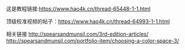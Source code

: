 这是教程链接:https://www.hao4k.cn/thread-65448-1-1.html

顶级校准视频的帖子：https://www.hao4k.cn/thread-64993-1-1.html

相关链接
http://spearsandmunsil.com/3rd-edition-articles/
http://spearsandmunsil.com/portfolio-item/choosing-a-color-space-3/
